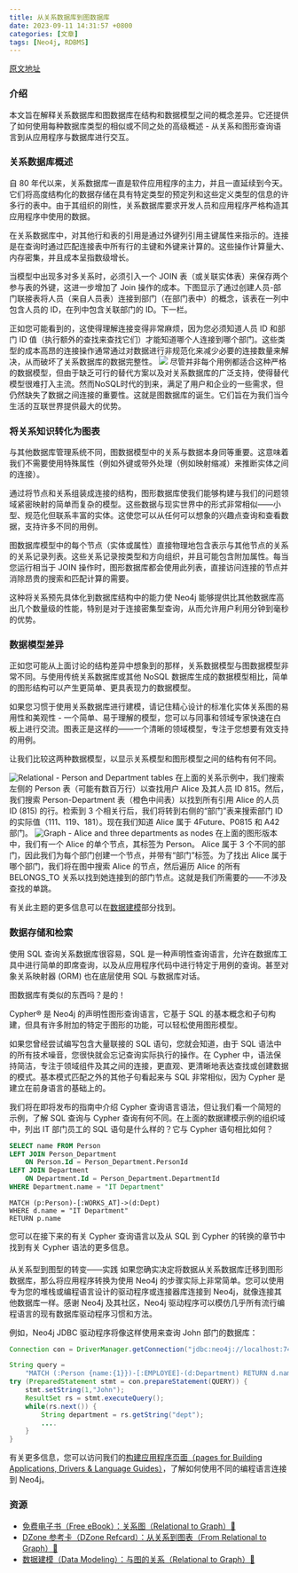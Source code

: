 ```yaml
---
title: 从关系数据库到图数据库
date: 2023-09-11 14:31:57 +0800
categories: [文章]
tags: [Neo4j, RDBMS] 
---
```



[原文地址](https://neo4j.com/docs/getting-started/appendix/graphdb-concepts/graphdb-vs-rdbms/)
### 介绍
本文旨在解释关系数据库和图数据库在结构和数据模型之间的概念差异。它还提供了如何使用每种数据库类型的相似或不同之处的高级概述 - 从关系和图形查询语言到从应用程序与数据库进行交互。
### 关系数据库概述
自 80 年代以来，关系数据库一直是软件应用程序的主力，并且一直延续到今天。它们将高度结构化的数据存储在具有特定类型的预定列和这些定义类型的信息的许多行的表中。由于其组织的刚性，关系数据库要求开发人员和应用程序严格构造其应用程序中使用的数据。

在关系数据库中，对其他行和表的引用是通过外键列引用主键属性来指示的。连接是在查询时通过匹配连接表中所有行的主键和外键来计算的。这些操作计算量大、内存密集，并且成本呈指数级增长。

当模型中出现多对多关系时，必须引入一个 JOIN 表（或关联实体表）来保存两个参与表的外键，这进一步增加了 Join 操作的成本。下图显示了通过创建人员-部门联接表将人员（来自人员表）连接到部门（在部门表中）的概念，该表在一列中包含人员的 ID，在列中包含关联部门的 ID。下一栏。

正如您可能看到的，这使得理解连接变得非常麻烦，因为您必须知道人员 ID 和部门 ID 值（执行额外的查找来查找它们）才能知道哪个人连接到哪个部门。这些类型的成本高昂的连接操作通常通过对数据进行非规范化来减少必要的连接数量来解决，从而破坏了关系数据库的数据完整性。
![](https://cdn.nlark.com/yuque/0/2023/svg/35987817/1694166380928-9a7b8e79-ab4e-43c9-9a89-ea121d5e81cc.svg#clientId=u97410e38-dea6-4&from=paste&id=ub4457ea6&originHeight=606&originWidth=1200&originalType=url&ratio=1&rotation=0&showTitle=false&status=done&style=none&taskId=u93e239cf-8690-4e24-a035-752892fc9cc&title=)
尽管并非每个用例都适合这种严格的数据模型，但由于缺乏可行的替代方案以及对关系数据库的广泛支持，使得替代模型很难打入主流。然而NoSQL时代的到来，满足了用户和企业的一些需求，但仍然缺失了数据之间连接的重要性。这就是图数据库的诞生。它们旨在为我们当今生活的互联世界提供最大的优势。
### 将关系知识转化为图表
与其他数据库管理系统不同，图数据模型中的关系与数据本身同等重要。这意味着我们不需要使用特殊属性（例如外键或带外处理（例如映射缩减）来推断实体之间的连接）。

通过将节点和关系组装成连接的结构，图形数据库使我们能够构建与我们的问题领域紧密映射的简单而复杂的模型。这些数据与现实世界中的形式非常相似——小型、规范化但联系丰富的实体。这使您可以从任何可以想象的兴趣点查询和查看数据，支持许多不同的用例。

图数据库模型中的每个节点（实体或属性）直接物理地包含表示与其他节点的关系的关系记录列表。这些关系记录按类型和方向组织，并且可能包含附加属性。每当您运行相当于 JOIN 操作时，图形数据库都会使用此列表，直接访问连接的节点并消除昂贵的搜索和匹配计算的需要。

这种将关系预先具体化到数据库结构中的能力使 Neo4j 能够提供比其他数据库高出几个数量级的性能，特别是对于连接密集型查询，从而允许用户利用分钟到毫秒的优势。
### 数据模型差异
正如您可能从上面讨论的结构差异中想象到的那样，关系数据模型与图数据模型非常不同。与使用传统关系数据库或其他 NoSQL 数据库生成的数据模型相比，简单的图形结构可以产生更简单、更具表现力的数据模型。

如果您习惯于使用关系数据库进行建模，请记住精心设计的标准化实体关系图的易用性和美观性 - 一个简单、易于理解的模型，您可以与同事和领域专家快速在白板上进行交流。图表正是这样的——一个清晰的领域模型，专注于您想要有效支持的用例。

让我们比较这两种数据模型，以显示关系模型和图形模型之间的结构有何不同。

![Relational - Person and Department tables](https://cdn.nlark.com/yuque/0/2023/png/35987817/1694166588869-90e1fbae-ad04-49ac-a034-108220910557.png#averageHue=%23fdfbf8&clientId=u97410e38-dea6-4&from=paste&id=uf1289653&originHeight=358&originWidth=1200&originalType=url&ratio=1&rotation=0&showTitle=true&size=140404&status=done&style=none&taskId=u13f47c97-ec63-44bc-ba23-f70af739142&title=Relational%20-%20Person%20and%20Department%20tables "Relational - Person and Department tables")
在上面的关系示例中，我们搜索左侧的 Person 表（可能有数百万行）以查找用户 Alice 及其人员 ID 815。然后，我们搜索 Person-Department 表（橙色中间表）以找到所有引用 Alice 的人员 ID (815) 的行。检索到 3 个相关行后，我们将转到右侧的“部门”表来搜索部门 ID 的实际值（111、119、181）。现在我们知道 Alice 属于 4Future、P0815 和 A42 部门。
![Graph - Alice and three departments as nodes](https://cdn.nlark.com/yuque/0/2023/svg/35987817/1694166636385-67ad134c-bbc2-4bf0-9715-4eda2738311c.svg#clientId=u97410e38-dea6-4&from=paste&id=u3bcd08eb&originHeight=584&originWidth=556&originalType=url&ratio=1&rotation=0&showTitle=true&status=done&style=none&taskId=uceb4df43-aadf-44f6-930a-5225c72b1a1&title=Graph%20-%20Alice%20and%20three%20departments%20as%20nodes "Graph - Alice and three departments as nodes")
在上面的图形版本中，我们有一个 Alice 的单个节点，其标签为 Person。 Alice 属于 3 个不同的部门，因此我们为每个部门创建一个节点，并带有“部门”标签。为了找出 Alice 属于哪个部门，我们将在图中搜索 Alice 的节点，然后遍历 Alice 的所有 BELONGS_TO 关系以找到她连接到的部门节点。这就是我们所需要的——不涉及查找的单跳。

有关此主题的更多信息可以在[数据建模](https://www.yuque.com/digitocean/ls9m08/burngiitw53eg48f)部分找到。
### 数据存储和检索
使用 SQL 查询关系数据库很容易，SQL 是一种声明性查询语言，允许在数据库工具中进行简单的即席查询，以及从应用程序代码中进行特定于用例的查询。甚至对象关系映射器 (ORM) 也在底层使用 SQL 与数据库对话。

图数据库有类似的东西吗？是的！

Cypher® 是 Neo4j 的声明性图形查询语言，它基于 SQL 的基本概念和子句构建，但具有许多附加的特定于图形的功能，可以轻松使用图形模型。

如果您曾经尝试编写包含大量联接的 SQL 语句，您就会知道，由于 SQL 语法中的所有技术噪音，您很快就会忘记查询实际执行的操作。在 Cypher 中，语法保持简洁，专注于领域组件及其之间的连接，更直观、更清晰地表达查找或创建数据的模式。基本模式匹配之外的其他子句看起来与 SQL 非常相似，因为 Cypher 是建立在前身语言的基础上的。

我们将在即将发布的指南中介绍 Cypher 查询语言语法，但让我们看一个简短的示例，了解 SQL 查询与 Cypher 查询有何不同。在上面的数据建模示例的组织域中，列出 IT 部门员工的 SQL 语句是什么样的？它与 Cypher 语句相比如何？
```sql
SELECT name FROM Person
LEFT JOIN Person_Department
    ON Person.Id = Person_Department.PersonId
LEFT JOIN Department
    ON Department.Id = Person_Department.DepartmentId
WHERE Department.name = "IT Department"
```
```cypher
MATCH (p:Person)-[:WORKS_AT]->(d:Dept)
WHERE d.name = "IT Department"
RETURN p.name
```
您可以在接下来的有关 Cypher 查询语言以及从 SQL 到 Cypher 的转换的章节中找到有关 Cypher 语法的更多信息。
####  
从关系型到图型的转变——实践
如果您确实决定将数据从关系数据库迁移到图形数据库，那么将应用程序转换为使用 Neo4j 的步骤实际上非常简单。您可以使用专为您的堆栈或编程语言设计的驱动程序或连接器库连接到 Neo4j，就像连接其他数据库一样。感谢 Neo4j 及其社区，Neo4j 驱动程序可以模仿几乎所有流行编程语言的现有数据库驱动程序习惯和方法。

 
例如，Neo4j JDBC 驱动程序将像这样使用来查询 John 部门的数据库：
```java
Connection con = DriverManager.getConnection("jdbc:neo4j://localhost:7474/");

String query =
    "MATCH (:Person {name:{1}})-[:EMPLOYEE]-(d:Department) RETURN d.name as dept";
try (PreparedStatement stmt = con.prepareStatement(QUERY)) {
    stmt.setString(1,"John");
    ResultSet rs = stmt.executeQuery();
    while(rs.next()) {
        String department = rs.getString("dept");
        ....
    }
}
```
有关更多信息，您可以访问我们的[构建应用程序页面（pages for Building Applications, Drivers & Language Guides）](https://neo4j.com/developer/language-guides/)，了解如何使用不同的编程语言连接到 Neo4j。
### 资源

- [免费电子书（Free eBook）：关系图（Relational to Graph）🚀](https://neo4j.com/whitepapers/definitive-guide-graph-databases-rdbms-developer/thanks/)
- [DZone 参考卡（DZone Refcard）：从关系到图表（From Relational to Graph）🚀](https://dzone.com/refcardz/from-relational-to-graph-a-developers-guide)
- [数据建模（Data Modeling）：与图的关系（Relational to Graph）🚀](https://neo4j.com/developer/data-modeling/)
